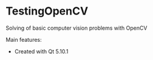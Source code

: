 # TestingOpenCV
Solving of basic computer vision problems with OpenCV

Main features:
 - Created with Qt 5.10.1
 
